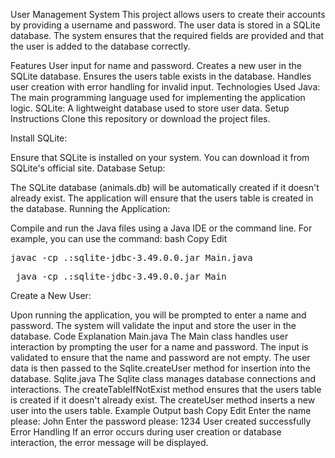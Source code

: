 User Management System
This project allows users to create their accounts by providing a username and password. The user data is stored in a SQLite database. The system ensures that the required fields are provided and that the user is added to the database correctly.

Features
User input for name and password.
Creates a new user in the SQLite database.
Ensures the users table exists in the database.
Handles user creation with error handling for invalid input.
Technologies Used
Java: The main programming language used for implementing the application logic.
SQLite: A lightweight database used to store user data.
Setup Instructions
Clone this repository or download the project files.

Install SQLite:

Ensure that SQLite is installed on your system. You can download it from SQLite's official site.
Database Setup:

The SQLite database (animals.db) will be automatically created if it doesn't already exist.
The application will ensure that the users table is created in the database.
Running the Application:

Compile and run the Java files using a Java IDE or the command line.
For example, you can use the command:
bash
Copy
Edit
<pre>javac -cp .:sqlite-jdbc-3.49.0.0.jar Main.java </pre>
<pre> java -cp .:sqlite-jdbc-3.49.0.0.jar Main </pre>

Create a New User:

Upon running the application, you will be prompted to enter a name and password.
The system will validate the input and store the user in the database.
Code Explanation
Main.java
The Main class handles user interaction by prompting the user for a name and password.
The input is validated to ensure that the name and password are not empty.
The user data is then passed to the Sqlite.createUser method for insertion into the database.
Sqlite.java
The Sqlite class manages database connections and interactions.
The createTableIfNotExist method ensures that the users table is created if it doesn't already exist.
The createUser method inserts a new user into the users table.
Example Output
bash
Copy
Edit
Enter the name please: John
Enter the password please: 1234
User created successfully
Error Handling
If an error occurs during user creation or database interaction, the error message will be displayed.
